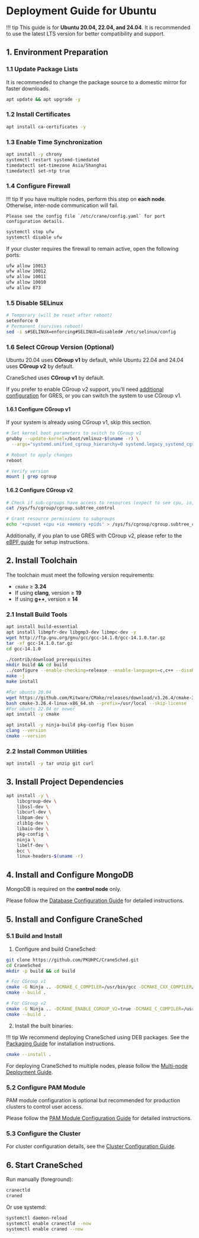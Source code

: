 # Deployment Guide for Ubuntu

!!! tip
    This guide is for **Ubuntu 20.04, 22.04, and 24.04**. It is recommended to use the latest LTS version for better compatibility and support.

## 1. Environment Preparation

### 1.1 Update Package Lists
It is recommended to change the package source to a domestic mirror for faster downloads.

```bash
apt update && apt upgrade -y 
```

### 1.2 Install Certificates

```bash
apt install ca-certificates -y
```

### 1.3 Enable Time Synchronization

```bash
apt install -y chrony
systemctl restart systemd-timedated
timedatectl set-timezone Asia/Shanghai
timedatectl set-ntp true
```

### 1.4 Configure Firewall
!!! tip
    If you have multiple nodes, perform this step on **each node**. Otherwise, inter-node communication will fail.

    Please see the config file `/etc/crane/config.yaml` for port configuration details.

```bash
systemctl stop ufw
systemctl disable ufw
```
If your cluster requires the firewall to remain active, open the following ports:

```bash
ufw allow 10013
ufw allow 10012
ufw allow 10011
ufw allow 10010
ufw allow 873
```

### 1.5 Disable SELinux

```bash
# Temporary (will be reset after reboot)
setenforce 0
# Permanent (survives reboot)
sed -i s#SELINUX=enforcing#SELINUX=disabled# /etc/selinux/config
```

### 1.6 Select CGroup Version (Optional)

Ubuntu 20.04 uses **CGroup v1** by default, while Ubuntu 22.04 and 24.04 uses **CGroup v2** by default.

CraneSched uses **CGroup v1** by default.

If you prefer to enable CGroup v2 support, you’ll need [additional configuration](eBPF.md) for GRES,
or you can switch the system to use CGroup v1.

#### 1.6.1 Configure CGroup v1

If your system is already using CGroup v1, skip this section.

```bash
# Set kernel boot parameters to switch to CGroup v1
grubby --update-kernel=/boot/vmlinuz-$(uname -r) \
  --args="systemd.unified_cgroup_hierarchy=0 systemd.legacy_systemd_cgroup_controller"

# Reboot to apply changes
reboot

# Verify version
mount | grep cgroup
```

#### 1.6.2 Configure CGroup v2

```bash
# Check if sub-cgroups have access to resources (expect to see cpu, io, memory, etc.)
cat /sys/fs/cgroup/cgroup.subtree_control

# Grant resource permissions to subgroups
echo '+cpuset +cpu +io +memory +pids' > /sys/fs/cgroup/cgroup.subtree_control
```

Additionally, if you plan to use GRES with CGroup v2, please refer to the [eBPF guide](eBPF.md) for setup instructions.

## 2. Install Toolchain

The toolchain must meet the following version requirements:

* `cmake` ≥ **3.24**
* If using **clang**, version ≥ **19**
* If using **g++**, version ≥ **14**

### 2.1 Install Build Tools

```bash
apt install build-essential
apt install libmpfr-dev libgmp3-dev libmpc-dev -y
wget http://ftp.gnu.org/gnu/gcc/gcc-14.1.0/gcc-14.1.0.tar.gz
tar -xf gcc-14.1.0.tar.gz
cd gcc-14.1.0

./contrib/download_prerequisites
mkdir build && cd build
../configure --enable-checking=release --enable-languages=c,c++ --disable-multilib
make -j
make install

#For ubuntu 20.04
wget https://github.com/Kitware/CMake/releases/download/v3.26.4/cmake-3.26.4-linux-x86_64.sh
bash cmake-3.26.4-linux-x86_64.sh --prefix=/usr/local --skip-license
#For ubuntu 22.04 or newer
apt install -y cmake

apt install -y ninja-build pkg-config flex bison
clang --version
cmake --version
```

### 2.2 Install Common Utilities

```bash
apt install -y tar unzip git curl
```

## 3. Install Project Dependencies

```bash
apt install -y \
    libcgroup-dev \
    libssl-dev \
    libcurl-dev \
    libpam-dev \
    zlib1g-dev \
    libaio-dev \
    pkg-config \
    ninja \
    libelf-dev \
    bcc \
    linux-headers-$(uname -r)
```

## 4. Install and Configure MongoDB

MongoDB is required on the **control node** only.

Please follow the [Database Configuration Guide](../configuration/database.md) for detailed instructions.


## 5. Install and Configure CraneSched

### 5.1 Build and Install

1. Configure and build CraneSched:
```bash
git clone https://github.com/PKUHPC/CraneSched.git
cd CraneSched
mkdir -p build && cd build

# For CGroup v1
cmake -G Ninja .. -DCMAKE_C_COMPILER=/usr/bin/gcc -DCMAKE_CXX_COMPILER/usr/bin/g++ 
cmake --build .

# For CGroup v2
cmake -G Ninja .. -DCRANE_ENABLE_CGROUP_V2=true -DCMAKE_C_COMPILER=/usr/bin/gcc -DCMAKE_CXX_COMPILER/usr/bin/g++ 
cmake --build .
```

2. Install the built binaries:

!!! tip
    We recommend deploying CraneSched using DEB packages. See the [Packaging Guide](packaging.md) for installation instructions.
```bash
cmake --install .
```

For deploying CraneSched to multiple nodes, please follow the [Multi-node Deployment Guide](../configuration/multi-node.md).


### 5.2 Configure PAM Module

PAM module configuration is optional but recommended for production clusters to control user access.

Please follow the [PAM Module Configuration Guide](../configuration/pam.md) for detailed instructions.

### 5.3 Configure the Cluster

For cluster configuration details, see the [Cluster Configuration Guide](../configuration/config.md).

## 6. Start CraneSched

Run manually (foreground):

```bash
cranectld
craned
```

Or use systemd:

```bash
systemctl daemon-reload
systemctl enable cranectld --now
systemctl enable craned --now
```
